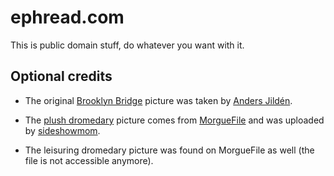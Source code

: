 # ephread.com #

This is public domain stuff, do whatever you want with it.

## Optional credits ##

- The original [Brooklyn Bridge](http://bit.ly/1b3E67J) picture was taken by
  [Anders Jildén](https://dribbble.com/AndersJilden).

- The [plush dromedary](http://mrg.bz/LQypnK) picture comes from
  [MorgueFile](http://www.morguefile.com/) and was uploaded by
  [sideshowmom](http://www.morguefile.com/creative/sideshowmom).

- The leisuring dromedary picture was found on MorgueFile as
  well (the file is not accessible anymore).
